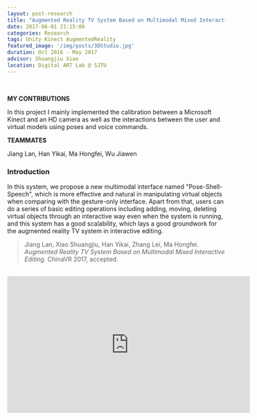 ```yaml
---
layout: post-research
title: "Augmented Reality TV System Based on Multimodal Mixed Interactive Editing (ChinaVR'2017)"
date: 2017-06-01 21:15:00
categories: Research
tags: Unity Kinect AugmentedReality
featured_image: '/img/posts/3DStudio.jpg'
duration: Oct 2016 - May 2017
advisor: Shuangjiu Xiao
location: Digital ART Lab @ SJTU
---
```


<br />

**MY CONTRIBUTIONS**

In this project I mainly implemented the calibration between a Microsoft Kinect and an HD camera as well as the interactions between the user and virtual models using poses and voice commands.

**TEAMMATES**

Jiang Lan, Han Yikai, Ma Hongfei, Wu Jiawen

<h3 class="section-title text-center">Introduction</h3>
In this system, we propose a new multimodal interface named "Pose-Shell-Speech", which is more effective and natural in manipulating virtual objects when comparing with the gesture-only interface. Apart from that, users can do a series of basic editing operations including adding, moving, deleting virtual objects through an interactive way even when the system is running, and this system has a good scalability, which lays a good groundwork for the augmented reality TV system in interactive editing.

>Jiang Lan, Xiao Shuangjiu, Han Yikai, Zhang Lei, Ma Hongfei. *Augmented Reality TV System Based on Multimodal Mixed Interactive Editing.* ChinaVR 2017, accepted.

<br/>

<iframe width="560" height="315" src="https://www.youtube.com/embed/S0UBqOk0GpE" frameborder="0" allow="autoplay; encrypted-media" allowfullscreen></iframe>